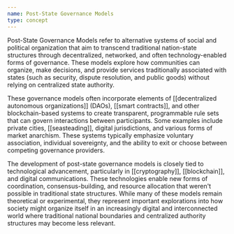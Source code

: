 ```yaml
---
name: Post-State Governance Models
type: concept
---
```


Post-State Governance Models refer to alternative systems of social and political organization that aim to transcend traditional nation-state structures through decentralized, networked, and often technology-enabled forms of governance. These models explore how communities can organize, make decisions, and provide services traditionally associated with states (such as security, dispute resolution, and public goods) without relying on centralized state authority.

These governance models often incorporate elements of [[decentralized autonomous organizations]] (DAOs), [[smart contracts]], and other blockchain-based systems to create transparent, programmable rule sets that can govern interactions between participants. Some examples include private cities, [[seasteading]], digital jurisdictions, and various forms of market anarchism. These systems typically emphasize voluntary association, individual sovereignty, and the ability to exit or choose between competing governance providers.

The development of post-state governance models is closely tied to technological advancement, particularly in [[cryptography]], [[blockchain]], and digital communications. These technologies enable new forms of coordination, consensus-building, and resource allocation that weren't possible in traditional state structures. While many of these models remain theoretical or experimental, they represent important explorations into how society might organize itself in an increasingly digital and interconnected world where traditional national boundaries and centralized authority structures may become less relevant.
